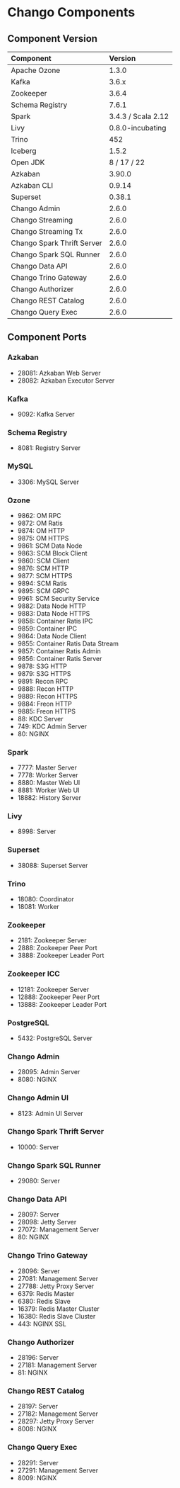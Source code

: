 # Chango Components


## Component Version


| Component                    | Version            | 
|:-----------------------------|:-------------------| 
| Apache Ozone                 | 1.3.0              | 
| Kafka                        | 3.6.x              | 
| Zookeeper                    | 3.6.4              | 
| Schema Registry              | 7.6.1              | 
| Spark                        | 3.4.3 / Scala 2.12 | 
| Livy                         | 0.8.0-incubating   | 
| Trino                        | 452                | 
| Iceberg                      | 1.5.2              | 
| Open JDK                     | 8 / 17 / 22        | 
| Azkaban                      | 3.90.0             | 
| Azkaban CLI                  | 0.9.14             |
| Superset                     | 0.38.1             |
| Chango Admin         | 2.6.0              | 
| Chango Streaming     | 2.6.0              | 
| Chango Streaming Tx  | 2.6.0              | 
| Chango Spark Thrift Server   | 2.6.0              | 
| Chango Spark SQL Runner      | 2.6.0              | 
| Chango Data API      | 2.6.0              | 
| Chango Trino Gateway | 2.6.0              | 
| Chango Authorizer    | 2.6.0              | 
| Chango REST Catalog  | 2.6.0              |
| Chango Query Exec    | 2.6.0              |

## Component Ports

### Azkaban
- 28081: Azkaban Web Server
- 28082: Azkaban Executor Server

### Kafka
- 9092: Kafka Server

### Schema Registry
- 8081: Registry Server

### MySQL
- 3306: MySQL Server

### Ozone
- 9862: OM RPC
- 9872: OM Ratis
- 9874: OM HTTP
- 9875: OM HTTPS
- 9861: SCM Data Node
- 9863: SCM Block Client
- 9860: SCM Client
- 9876: SCM HTTP
- 9877: SCM HTTPS
- 9894: SCM Ratis
- 9895: SCM GRPC
- 9961: SCM Security Service
- 9882: Data Node HTTP
- 9883: Data Node HTTPS
- 9858: Container Ratis IPC
- 9859: Container IPC
- 9864: Data Node Client
- 9855: Container Ratis Data Stream
- 9857: Container Ratis Admin
- 9856: Container Ratis Server
- 9878: S3G HTTP
- 9879: S3G HTTPS
- 9891: Recon RPC
- 9888: Recon HTTP
- 9889: Recon HTTPS
- 9884: Freon HTTP
- 9885: Freon HTTPS
- 88: KDC Server
- 749: KDC Admin Server
- 80: NGINX

### Spark
- 7777: Master Server
- 7778: Worker Server
- 8880: Master Web UI
- 8881: Worker Web UI
- 18882: History Server

### Livy
- 8998: Server

### Superset
- 38088: Superset Server

### Trino
- 18080: Coordinator 
- 18081: Worker

### Zookeeper
- 2181: Zookeeper Server 
- 2888: Zookeeper Peer Port 
- 3888: Zookeeper Leader Port

### Zookeeper ICC
- 12181: Zookeeper Server
- 12888: Zookeeper Peer Port
- 13888: Zookeeper Leader Port

### PostgreSQL
- 5432: PostgreSQL Server

### Chango Admin
- 28095: Admin Server 
- 8080: NGINX

### Chango Admin UI
- 8123: Admin UI Server

### Chango Spark Thrift Server
- 10000: Server

### Chango Spark SQL Runner
- 29080: Server

### Chango Data API
- 28097: Server 
- 28098: Jetty Server 
- 27072: Management Server 
- 80: NGINX

### Chango Trino Gateway
- 28096: Server 
- 27081: Management Server 
- 27788: Jetty Proxy Server 
- 6379: Redis Master
- 6380: Redis Slave
- 16379: Redis Master Cluster
- 16380: Redis Slave Cluster
- 443: NGINX SSL

### Chango Authorizer
- 28196: Server 
- 27181: Management Server 
- 81: NGINX

### Chango REST Catalog
- 28197: Server 
- 27182: Management Server 
- 28297: Jetty Proxy Server 
- 8008: NGINX

### Chango Query Exec
- 28291: Server
- 27291: Management Server
- 8009: NGINX


